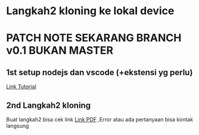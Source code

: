 # Langkah2 kloning ke lokal device
# PATCH NOTE SEKARANG BRANCH v0.1 BUKAN MASTER

## 1st setup nodejs dan vscode (+ekstensi yg perlu)
[Link Tutorial](https://www.youtube.com/watch?v=zuyH4QUuTZk)

## 2nd Langkah2 kloning
Buat langkah2 bisa cek link [Link PDF](https://drive.google.com/file/d/1PfDMXzRHJWWD_7vFxGt0NvwxtksIUvK5/view?usp=sharing)
 ,Error atau ada pertanyaan bisa kontak langsung

